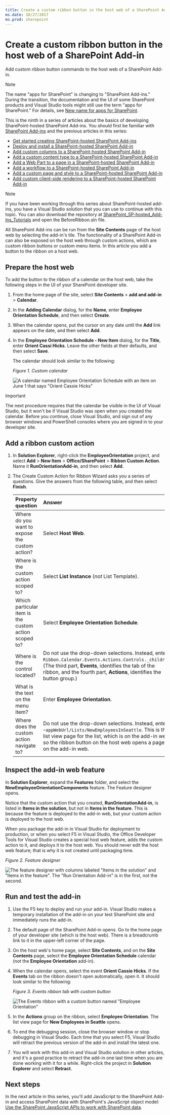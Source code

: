 ```yaml
---
title: Create a custom ribbon button in the host web of a SharePoint Add-in
ms.date: 10/27/2017
ms.prod: sharepoint
---
```



# Create a custom ribbon button in the host web of a SharePoint Add-in

Add custom ribbon button commands to the host web of a SharePoint Add-in.
 
> [!NOTE]
> The name "apps for SharePoint" is changing to "SharePoint Add-ins." During the transition, the documentation and the UI of some SharePoint products and Visual Studio tools might still use the term "apps for SharePoint." For details, see [New name for apps for SharePoint](new-name-for-apps-for-sharepoint.md#bk_newname). 

This is the ninth in a series of articles about the basics of developing SharePoint-hosted SharePoint Add-ins. You should first be familiar with [SharePoint Add-ins](sharepoint-add-ins.md) and the previous articles in this series:

-  [Get started creating SharePoint-hosted SharePoint Add-ins](get-started-creating-sharepoint-hosted-sharepoint-add-ins.md)
-  [Deploy and install a SharePoint-hosted SharePoint Add-in](deploy-and-install-a-sharepoint-hosted-sharepoint-add-in.md)
-  [Add custom columns to a SharePoint-hosted SharePoint Add-in](add-custom-columns-to-a-sharepoint-hosted-sharepoint-add-in.md)
-  [Add a custom content type to a SharePoint-hosted SharePoint Add-in](add-a-custom-content-type-to-a-sharepoint-hosted-sharepoint-add-in.md)
-  [Add a Web Part to a page in a SharePoint-hosted SharePoint Add-in](add-a-web-part-to-a-page-in-a-sharepoint-hosted-sharepoint-add-in.md)
-  [Add a workflow to a SharePoint-hosted SharePoint Add-in](add-a-workflow-to-a-sharepoint-hosted-sharepoint-add-in.md)
-  [Add a custom page and style to a SharePoint-hosted SharePoint Add-in](add-a-custom-page-and-style-to-a-sharepoint-hosted-sharepoint-add-in.md)
-  [Add custom client-side rendering to a SharePoint-hosted SharePoint Add-in](add-custom-client-side-rendering-to-a-sharepoint-hosted-sharepoint-add-in.md)
    
> [!NOTE]
> If you have been working through this series about SharePoint-hosted add-ins, you have a Visual Studio solution that you can use to continue with this topic. You can also download the repository at [SharePoint_SP-hosted_Add-Ins_Tutorials](https://github.com/OfficeDev/SharePoint_SP-hosted_Add-Ins_Tutorials) and open the BeforeRibbon.sln file.

All SharePoint Add-ins can be run from the **Site Contents** page of the host web by selecting the add-in's tile. The functionality of a SharePoint Add-in can also be exposed on the host web through custom actions, which are custom ribbon buttons or custom menu items. In this article you add a button to the ribbon on a host web.

## Prepare the host web

To add the button to the ribbon of a calendar on the host web, take the following steps in the UI of your SharePoint developer site.

1. From the home page of the site, select **Site Contents** > **add and add-in** > **Calendar**.

2. In the **Adding Calendar** dialog, for the **Name**, enter **Employee Orientation Schedule**, and then select **Create**.

3. When the calendar opens, put the cursor on any date until the **Add** link appears on the date, and then select **Add**. 

4. In the **Employee Orientation Schedule - New Item** dialog, for the **Title**, enter **Orient Cassi Hicks**. Leave the other fields at their defaults, and then select **Save**.
    
   The calendar should look similar to the following:

   *Figure 1. Custom calendar*

   ![A calendar named Employee Orientation Schedule with an item on June 1 that says "Orient Cassie Hicks"](../images/d2066862-41c1-424d-9bfb-b6c5342bcf2c.PNG)

> [!IMPORTANT]
> The next procedure requires that the calendar be visible in the UI of Visual Studio, but it won't be if Visual Studio was open when you created the calendar. Before you continue, close Visual Studio, and sign out of any browser windows and PowerShell consoles where you are signed in to your developer site.

## Add a ribbon custom action

1. In **Solution Explorer**, right-click the **EmployeeOrientation** project, and select **Add** > **New Item** > **Office/SharePoint** > **Ribbon Custom Action**. Name it **RunOrientationAdd-in**, and then select **Add**.

2. The Create Custom Action for Ribbon Wizard asks you a series of questions. Give the answers from the following table, and then select **Finish**. 

    |**Property question**|**Answer**|
    |:-----|:-----|
    |Where do you want to expose the custom action?|Select **Host Web**.|
    |Where is the custom action scoped to?|Select **List Instance** (*not* List Template).|
    |Which particular item is the custom action scoped to?|Select **Employee Orientation Schedule**.|
    |Where is the control located?|Do not use the drop-down selections. Instead, enter `Ribbon.Calendar.Events.Actions.Controls._children`. (The third part, **Events**, identifies the tab of the ribbon, and the fourth part, **Actions**, identifies the button group.)|
    |What is the text on the menu item?|Enter **Employee Orientation**.|
    |Where does the custom action navigate to?|Do not use the drop-down selections. Instead, enter  `~appWebUrl/Lists/NewEmployeesInSeattle`. This is the list view page for the list, which is on the add-in web, so the ribbon button on the host web opens a page on the add-in web.|


## Inspect the add-in web feature

In **Solution Explorer**, expand the **Features** folder, and select the **NewEmployeeOrientationComponents** feature. The Feature designer opens.

Notice that the custom action that you created, **RunOrientationAdd-in**, is listed in **Items in the solution**, but not in **Items in the feature**. This is because the feature is deployed to the add-in web, but your custom action is deployed to the host web. 

When you package the add-in in Visual Studio for deployment to production, or when you select F5 in Visual Studio, the Office Developer Tools for Visual Studio creates a special host web feature, adds the custom action to it, and deploys it to the host web. You should never edit the host web feature; that is why it is not created until packaging time.

*Figure 2. Feature designer*

![The feature designer with columns labeled "Items in the solution" and "Items in the feature". The "Run Orientation Add-in" is in the first, not the second.](../images/49ea0bf0-2cfa-4070-aa65-24b4a9c5e874.PNG)

## Run and test the add-in

1. Use the F5 key to deploy and run your add-in. Visual Studio makes a temporary installation of the add-in on your test SharePoint site and immediately runs the add-in. 

2. The default page of the SharePoint Add-in opens. Go to the home page of your developer site (which is the host web). There is a breadcrumb link to it in the upper-left corner of the page.

3. On the host web's home page, select **Site Contents**, and on the **Site Contents** page, select the **Employee Orientation Schedule** calendar (not the **Employee Orientation** add-in).

4. When the calendar opens, select the event **Orient Cassie Hicks**. If the **Events** tab on the ribbon doesn't open automatically, open it. It should look similar to the following:
    
   *Figure 3. Events ribbon tab with custom button*

   ![The Events ribbon with a custom button named "Employee Orientation"](../images/916ecbba-11ff-45b6-a8e9-ba717ae6fe0b.png)

5. In the **Actions** group on the ribbon, select **Employee Orientation**. The list view page for **New Employees in Seattle** opens.

6. To end the debugging session, close the browser window or stop debugging in Visual Studio. Each time that you select F5, Visual Studio will retract the previous version of the add-in and install the latest one.

7. You will work with this add-in and Visual Studio solution in other articles, and it's a good practice to retract the add-in one last time when you are done working with it for a while. Right-click the project in **Solution Explorer** and select **Retract**.

## Next steps
<a name="Nextsteps"> </a>

In the next article in this series, you'll add JavaScript to the SharePoint Add-in and access SharePoint data with SharePoint's JavaScript object model: [Use the SharePoint JavaScript APIs to work with SharePoint data](use-the-sharepoint-javascript-apis-to-work-with-sharepoint-data.md).
 

 

